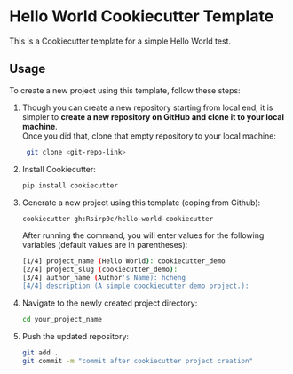 # Hello World Cookiecutter Template

This is a Cookiecutter template for a simple Hello World test.

## Usage

To create a new project using this template, follow these steps:

1. Though you can create a new repository starting from local end, it is simpler to **create a new repository on GitHub and clone it to your local machine**. <br>Once you did that, clone that empty repository to your local machine:
   ```bash
    git clone <git-repo-link>
    ```

2. Install Cookiecutter:
    ```bash
    pip install cookiecutter
    ```
    
3. Generate a new project using this template (coping from Github):
    ```bash
    cookiecutter gh:Rsirp0c/hello-world-cookiecutter
    ```
    After running the command, you will enter values for the following variables (default values are in parentheses): 
    ```bash
    [1/4] project_name (Hello World): cookiecutter_demo
    [2/4] project_slug (cookiecutter_demo): 
    [3/4] author_name (Author's Name): hcheng
    [4/4] description (A simple coockiecutter demo project.):
    ```

4. Navigate to the newly created project directory:
    ```bash
    cd your_project_name
    ```

5. Push the updated repository:
    ```bash
    git add .
    git commit -m "commit after cookiecutter project creation"
    ```